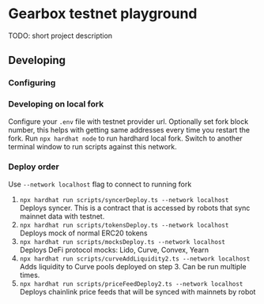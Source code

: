# Gearbox testnet playground

TODO: short project description

## Developing

### Configuring

### Developing on local fork

Configure your `.env` file with testnet provider url. Optionally set fork block number, this helps with getting same addresses every time you restart the fork.
Run `npx hardhat node` to run hardhard local fork. Switch to another terminal window to run scripts against this network.

### Deploy order

Use `--network localhost` flag to connect to running fork

1. `npx hardhat run scripts/syncerDeploy.ts --network localhost`  
   Deploys syncer. This is a contract that is accessed by robots that sync mainnet data with testnet.
2. `npx hardhat run scripts/tokensDeploy.ts --network localhost`  
   Deploys mock of normal ERC20 tokens
3. `npx hardhat run scripts/mocksDeploy.ts --network localhost`  
   Deploys DeFi protocol mocks: Lido, Curve, Convex, Yearn
4. `npx hardhat run scripts/curveAddLiquidity2.ts --network localhost`  
   Adds liquidity to Curve pools deployed on step 3. Can be run multiple times.
5. `npx hardhat run scripts/priceFeedDeploy2.ts --network localhost`  
   Deploys chainlink price feeds that will be synced with mainnets by robot
